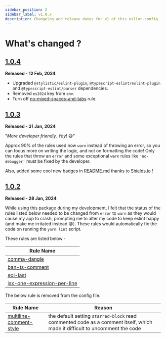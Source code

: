 ```yaml
---
sidebar_position: 2
sidebar_label: v1.0.x
description: Changelog and release dates for v1 of this eslint-config.
---
```


# **What's changed ?**

## [1.0.4](https://github.com/nishkohli96/eslint-config/tree/v1.0.4)

**Released - 12 Feb, 2024**

- Upgraded `@stylistic/eslint-plugin`, `@typescript-eslint/eslint-plugin` and `@typescript-eslint/parser` dependencies. 
- Removed `es2024` key from `env`. 
- Turn off [no-mixed-spaces-and-tabs](https://eslint.style/rules/default/no-mixed-spaces-and-tabs) rule.

## [1.0.3](https://github.com/nishkohli96/eslint-config/tree/v1.0.3) 

**Released - 31 Jan, 2024**

"*More developer friendly, Yay*! 😃"

Approx 90% of the rules used now `warn` instead of throwing an error, so you can focus more on writing the logic, and not on formatting the code! Only the rules that throw an `error` and some exceptional `warn` rules like `'no-debugger'` must be fixed by the developer.

Also, added some cool new badges in [README.md](/README.md) thanks to [Shields.io](https://shields.io/) !

## [1.0.2](https://github.com/nishkohli96/eslint-config/tree/v1.0.2) 

**Released - 28 Jan, 2024**

While using this package during my development, I felt that the status of the rules listed below needed to be changed from `error` to `warn` as they would cause my app to crash, prompting me to alter my code to keep eslint happy (and make me irritated instead 😡). These rules would automatically fix the code on running the `yarn lint` script. 

These rules are listed below - 

| Rule Name |
|-| 
|[comma-dangle](https://eslint.style/rules/default/comma-dangle)| 
|[ban-ts-comment](https://github.com/typescript-eslint/typescript-eslint/blob/main/packages/eslint-plugin/docs/rules/ban-ts-comment.md)|
|[eol-last](https://eslint.style/rules/default/eol-last)| 
|[jsx-one-expression-per-line](https://eslint.style/rules/default/jsx-one-expression-per-line)|

The below rule is removed from the config file.

| Rule Name | Reason |
|-|-|
|[multiline-comment-style](https://eslint.org/docs/latest/rules/multiline-comment-style)|the default setting `starred-block` read commented code as a comment itself, which made it difficult to uncomment the code|